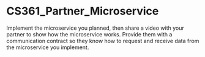 # CS361_Partner_Microservice
Implement the microservice you planned, then share a video with your partner to show how the microservice works. Provide them with a communication contract so they know how to request and receive data from the microservice you implement.
